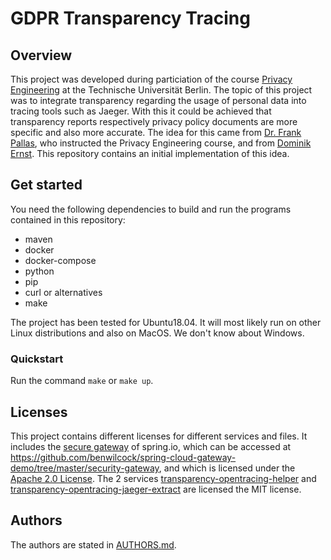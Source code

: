 # GDPR Transparency Tracing

## Overview
This project was developed during particiation of the course
[Privacy Engineering](https://www.ise.tu-berlin.de/menue/lehre/module/privacy_engineering/)
at the Technische Universität Berlin.
The topic of this project was to integrate transparency regarding the usage of
personal data into tracing tools such as Jaeger.
With this it could be achieved that transparency reports respectively privacy
policy documents are more specific and also more accurate.
The idea for this came from [Dr. Frank Pallas](https://www.ise.tu-berlin.de/menue/team/dr_ing_frank_pallas/),
who instructed the Privacy Engineering course, and from
[Dominik Ernst](https://www.ise.tu-berlin.de/menue/team/dominik_ernst/).
This repository contains an initial implementation of this idea.

## Get started
You need the following dependencies to build and run the programs contained in
this repository:
* maven
* docker
* docker-compose
* python
* pip
* curl or alternatives
* make

The project has been tested for Ubuntu18.04. It will most likely run on other
Linux distributions and also on MacOS. We don't know about Windows.

### Quickstart
Run the command `make` or `make up`.

## Licenses
This project contains different licenses for different services and files.
It includes the [secure gateway](gateway/) of spring.io, which can be accessed at
https://github.com/benwilcock/spring-cloud-gateway-demo/tree/master/security-gateway,
and which is licensed under the [Apache 2.0 License](gateway/LICENSE).
The 2 services [transparency-opentracing-helper](transparency-opentracing-helper)
and [transparency-opentracing-jaeger-extract](transparency-opentracing-jaeger-extract)
are licensed the MIT license.

## Authors
The authors are stated in [AUTHORS.md](AUTHORS.md).

